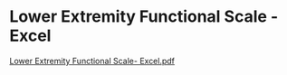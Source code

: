 # Lower Extremity Functional Scale - Excel

[Lower Extremity Functional Scale- Excel.pdf](Lower%20Extremity%20Functional%20Scale%20-%20Excel%2044b5f0ee095c4110901fa15c32a5ed3c/Lower_Extremity_Functional_Scale-_Excel.pdf)